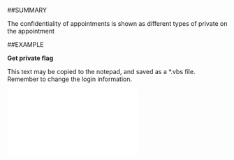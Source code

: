 

##SUMMARY


The confidentiality of appointments is shown as different types of private on the appointment



##EXAMPLE

**Get private flag**

This text may be copied to the notepad, and saved as a *.vbs file. Remember to change the login information.

![](../../Examples/vbs/SOAppointment.Example.vbs.txt)





